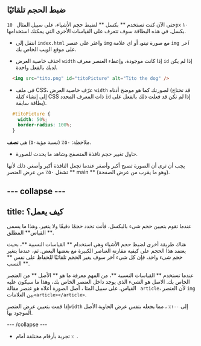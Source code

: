 ## ضبط الحجم تلقائيًا

حتى الآن كنت تستخدم ** بكسل ** لضبط حجم الأشياء، على سبيل المثال ` 10px` ١٠ بكسل. في هذه البطاقة سوف تتعرف على القياسات الأخرى التي يمكنك استخدامها.

+ انتقل إلى ` index.html ` واعثر على عنصر ` img ` مع صورة تيتو، أو اي علامة ` img آخر ` على موقع الويب الخاص بك.

+ احذف خاصية العرض ` width ` إذا كانت موجودة، وإعطء العنصر معرف ` id ` إذا لم يكن لديك بالفعل واحدة.

```html
  <img src="tito.png" id="titoPicture" alt="Tito the dog" />
```

+ في ملف CSS، عرّف خاصية العرض ` width ` لصورتك كما هو موضح أدناه (قد تحتاج إلى إنشاء كتلة CSS ذات المعرف المحدد ` id ` إذا لم تكن قد فعلت ذلك بالفعل على بطاقة سابقة).

```css
  #titoPicture {
    width: 50%;
    border-radius: 100%;
  }
```

ملاحظة: ٥٠٪ (نسبة مؤية٥٠) هي **نصف**.

+ حاول تغيير حجم نافذة المتصفح وشاهد ما يحدث للصورة.

يجب أن ترى أن الصورة تصبح أكبر وأصغر عندما تجعل النافذة أكبر وأصغر. ذلك لأنها تشغل ٥٠٪ من عرض العنصر ** main ** (وهو ما يقرب من عرض الصفحة).

## \--- collapse \---

## title: كيف يعمل؟

عندما تقوم بتعيين حجم شيء بالبكسل، فأنت تحدد حجمًا دقيقًا ولا يتغير. وهذا ما يسمى القياس** المطلق **.

هناك طريقة أخرى لضبط حجم الأشياء وهي استخدام ** القياسات النسبية **، بحيث يعتمد هذا الحجم على كيفية مقارنة العناصر الكبيرة مع بعضها البعض. ثم، عندما يتغير حجم شيء واحد، فإن كل شيء آخر سوف يغير الحجم تلقائيًا للحفاظ على نفس ** النسب **.

عندما تستخدم ** القياسات النسبية **، من المهم معرفة ما هو ** الأصل ** من العنصر الخاص بك. الاصل هو الشيء الذي يوجد داخل العنصر الخاص بك، وهذا ما سيكون عليه القياس. على سبيل المثا ، أصل الصورة أعلاه هو عنصر مقالة ` article`، لأن العنصر ` img ` بين العلامات`<article></article>`.

إذا قمت بتعيين عرض العنصر` width ` إلى `١٠٠٪` ، مما يجعله بنفس عرض الحاوية الأصل الموجود بها.

\--- /collapse \---

+ تجربة بأرقام مختلفة أمام `٪ `.